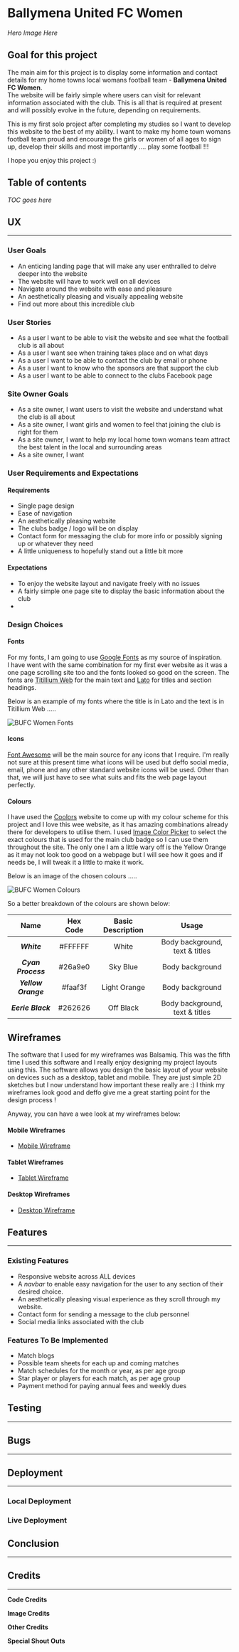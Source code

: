 # **Ballymena United FC Women**

*Hero Image Here*

## **Goal for this project**

The main aim for this project is to display some information and contact details for my home towns local womans football team - **Ballymena United FC Women**.  
The website will be fairly simple where users can visit for relevant information associated with the club. 
This is all that is required at present and will possibly evolve in the future, depending on requirements.

This is my first solo project after completing my studies so I want to develop this website to the best of my ability.
I want to make my home town womans football team proud and encourage the girls or women of all ages to sign up, develop their skills and most importantly .... play some football !!!

I hope you enjoy this project :)


## Table of contents

*TOC goes here*


## **UX**
---

### **User Goals**

* An enticing landing page that will make any user enthralled to delve deeper into the website
* The website will have to work well on all devices
* Navigate around the website with ease and pleasure
* An aesthetically pleasing and visually appealing website
* Find out more about this incredible club

### **User Stories**

* As a user I want to be able to visit the website and see what the football club is all about
* As a user I want see when training takes place and on what days
* As a user I want to be able to contact the club by email or phone
* As a user I want to know who the sponsors are that support the club
* As a user I want to be able to connect to the clubs Facebook page

### **Site Owner Goals**

* As a site owner, I want users to visit the website and understand what the club is all about
* As a site owner, I want girls and women to feel that joining the club is right for them
* As a site owner, I want to help my local home town womans team attract the best talent in the local and surrounding areas
* As a site owner, I want 



### **User Requirements and Expectations**

#### Requirements 

* Single page design
* Ease of navigation
* An aesthetically pleasing website
* The clubs badge / logo will be on display
* Contact form for messaging the club for more info or possibly signing up or whatever they need
* A little uniqueness to hopefully stand out a little bit more


#### Expectations

* To enjoy the website layout and navigate freely with no issues
* A fairly simple one page site to display the basic information about the club
* 


### **Design Choices**

#### Fonts

For my fonts, I am going to use [Google Fonts](https://fonts.google.com/) as my source of inspiration.  
I have went with the same combination for my first ever website as it was a one page scrolling site too and the fonts looked so good on the screen. 
The fonts are [Titillium Web](https://fonts.google.com/specimen/Titillium+Web) for the main text and [Lato](https://fonts.google.com/specimen/Lato) for titles and section headings.

Below is an example of my fonts where the title is in Lato and the text is in Titillium Web .....

![BUFC Women Fonts](https://github.com/RaVeR76/bufcwoman/raw/main/docs/screenshots/fonts-example.png)


#### Icons

[Font Awesome](https://fontawesome.com/) will be the main source for any icons that I require.
I'm really not sure at this present time what icons will be used but deffo social media, email, phone and any other standard website icons will be used.
Other than that, we will just have to see what suits and fits the web page layout perfectly.

#### Colours

I have used the [Coolors](https://coolors.co/) website to come up with my colour scheme for this project and I love this wee website, as it has amazing combinations
already there for developers to utilise them.
I used [Image Color Picker](https://imagecolorpicker.com/) to select the exact colours that is used for the main club badge so I can use them throughout the site. 
The only one I am a little wary off is the Yellow Orange as it may not look too good on a webpage but I will see how it goes and if needs be, I will tweak it a little to make it work.

Below is an image of the chosen colours .....

![BUFC Women Colours](https://github.com/RaVeR76/bufcwoman/raw/main/docs/screenshots/colour-scheme.png)

So a better breakdown of the colours are shown below:

|Name                  |Hex Code   |Basic Description  |Usage                           |
|:--------------------:|:---------:|:-----------------:|:------------------------------:|
|***White***           |#FFFFFF    |White              |Body background, text & titles  |
|***Cyan Process***    |#26a9e0    |Sky Blue           |Body background                 |
|***Yellow Orange***   |#faaf3f    |Light Orange       |Body background                 |
|***Eerie Black***     |#262626    |Off Black          |Body background, text & titles  |



## **Wireframes**

The software that I used for my wireframes was Balsamiq. This was the fifth time I used this software and I really enjoy designing my project layouts using this. The software allows you design the basic layout of your website on devices such as a desktop, tablet and mobile. They are just simple 2D sketches but I now understand how important these really are :) 
I think my wireframes look good and deffo give me a great starting point for the design process !

Anyway, you can have a wee look at my wireframes below:

#### Mobile Wireframes

- [Mobile Wireframe](https://github.com/RaVeR76/bufcwoman/raw/main/docs/wireframes/mobile-view.pdf)

#### Tablet Wireframes

- [Tablet Wireframe](https://github.com/RaVeR76/bufcwoman/raw/main/docs/wireframes/tablet-view.pdf)

#### Desktop Wireframes

- [Desktop Wireframe](https://github.com/RaVeR76/bufcwoman/raw/main/docs/wireframes/desktop-view.pdf)

## **Features**
---

### **Existing Features**

* Responsive website across ALL devices
* A *navbar* to enable easy navigation for the user to any section of their desired choice.
* An aesthetically pleasing visual experience as they scroll through my website.
* Contact form for sending a message to the club personnel
* Social media links associated with the club


### **Features To Be Implemented**

* Match blogs
* Possible team sheets for each up and coming matches
* Match schedules for the month or year, as per age group
* Star player or players for each match, as per age group
* Payment method for paying annual fees and weekly dues


## **Testing**
---


## **Bugs**
---


## **Deployment**
---
### Local Deployment

### Live Deployment 

## **Conclusion**
---


## **Credits**
---

**Code Credits**

**Image Credits**

**Other Credits**

**Special Shout Outs**